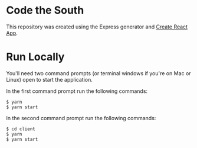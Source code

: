 # Code the South

This repository was created using the Express generator and [Create React App](https://github.com/facebookincubator/create-react-app).


# Run Locally

You'll need two command prompts (or terminal windows if you're on Mac or Linux) open to start the application.

In the first command prompt run the following commands:

```
$ yarn
$ yarn start
```

In the second command prompt run the following commands:
```
$ cd client
$ yarn
$ yarn start
```